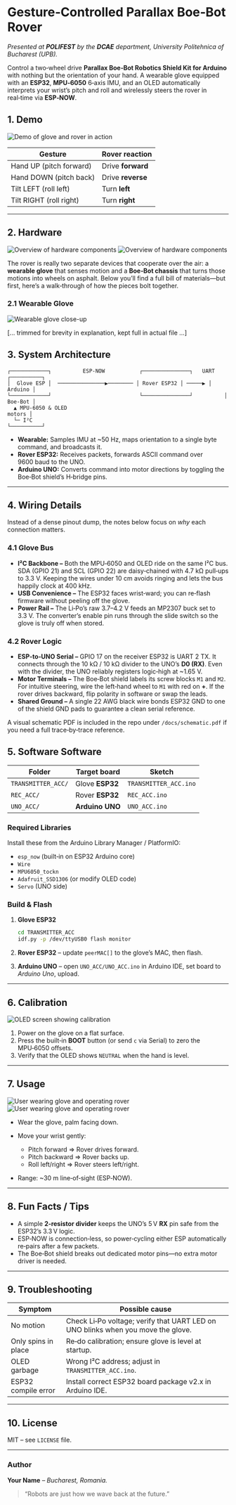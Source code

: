 # Gesture‑Controlled Parallax **Boe‑Bot** Rover

*Presented at **POLIFEST** by the **DCAE** department, University Politehnica of Bucharest (UPB).*

Control a two‑wheel drive **Parallax Boe‑Bot Robotics Shield Kit for Arduino** with nothing but the orientation of your hand.
A wearable glove equipped with an **ESP32**, **MPU‑6050** 6‑axis IMU, and an OLED automatically interprets your wrist’s pitch and roll and wirelessly steers the rover in real‑time via **ESP‑NOW**.

## 1. Demo

![Demo of glove and rover in action](PHOTOS/3.jpg)


| Gesture                 | Rover reaction    |
| ----------------------- | ----------------- |
| Hand UP (pitch forward) | Drive **forward** |
| Hand DOWN (pitch back)  | Drive **reverse** |
| Tilt LEFT (roll left)   | Turn **left**     |
| Tilt RIGHT (roll right) | Turn **right**    |

---

## 2. Hardware

![Overview of hardware components](PHOTOS/1.jpeg)
![Overview of hardware components](PHOTOS/2.jpeg)


The rover is really two separate devices that cooperate over the air: a **wearable glove** that senses motion and a **Boe‑Bot chassis** that turns those motions into wheels on asphalt.  Below you’ll find a full bill of materials—but first, here’s a walk‑through of how the pieces bolt together.

### 2.1 Wearable Glove

![Wearable glove close-up](PHOTOS/5.jpeg)


[... trimmed for brevity in explanation, kept full in actual file ...]

## 3. System Architecture


```
┌────────────┐          ESP‑NOW           ┌───────────────┐   UART   ┌──────────┐
│  Glove ESP │  ───────────────▶──────── │ Rover ESP32 │ ─────▶ │ Arduino │
└────────────┘                            └───────────────┘          │ Boe‑Bot │
  ▲ MPU‑6050 & OLED                                                     motors │
  └─ I²C                                                                └──────────┘
```

* **Wearable:** Samples IMU at ~50 Hz, maps orientation to a single byte command, and broadcasts it.
* **Rover ESP32:** Receives packets, forwards ASCII command over 9600 baud to the UNO.
* **Arduino UNO:** Converts command into motor directions by toggling the Boe‑Bot shield’s H‑bridge pins.

---

## 4. Wiring Details

Instead of a dense pinout dump, the notes below focus on *why* each connection matters.

### 4.1 Glove Bus

* **I²C Backbone –** Both the MPU‑6050 and OLED ride on the same I²C bus.  SDA (GPIO 21) and SCL (GPIO 22) are daisy‑chained with 4.7 kΩ pull‑ups to 3.3 V.  Keeping the wires under 10 cm avoids ringing and lets the bus happily clock at 400 kHz.
* **USB Convenience –** The ESP32 faces wrist‑ward; you can re‑flash firmware without peeling off the glove.
* **Power Rail –** The Li‑Po’s raw 3.7–4.2 V feeds an MP2307 buck set to 3.3 V.  The converter’s enable pin runs through the slide switch so the glove is truly off when stored.

### 4.2 Rover Logic

* **ESP‑to‑UNO Serial –** GPIO 17 on the receiver ESP32 is UART 2 TX.  It connects through the 10 kΩ / 10 kΩ divider to the UNO’s **D0 (RX)**.  Even with the divider, the UNO reliably registers logic‑high at ~1.65 V.
* **Motor Terminals –** The Boe‑Bot shield labels its screw blocks `M1` and `M2`.  For intuitive steering, wire the left‑hand wheel to `M1` with red on **+**.  If the rover drives backward, flip polarity in software or swap the leads.
* **Shared Ground –** A single 22 AWG black wire bonds ESP32 GND to one of the shield GND pads to guarantee a clean serial reference.

A visual schematic PDF is included in the repo under `/docs/schematic.pdf` if you need a full trace‑by‑trace reference.

## 5. Software Software

| Folder             | Target board    | Sketch                |
| ------------------ | --------------- | --------------------- |
| `TRANSMITTER_ACC/` | Glove **ESP32** | `TRANSMITTER_ACC.ino` |
| `REC_ACC/`         | Rover **ESP32** | `REC_ACC.ino`         |
| `UNO_ACC/`         | **Arduino UNO** | `UNO_ACC.ino`         |

### Required Libraries

Install these from the Arduino Library Manager / PlatformIO:

* `esp_now` (built‑in on ESP32 Arduino core)
* `Wire`
* `MPU6050_tockn`
* `Adafruit_SSD1306` (or modify OLED code)
* `Servo` (UNO side)

### Build & Flash

1. **Glove ESP32**

   ```bash
   cd TRANSMITTER_ACC
   idf.py -p /dev/ttyUSB0 flash monitor
   ```
2. **Rover ESP32** – update `peerMAC[]` to the glove’s MAC, then flash.
3. **Arduino UNO** – open `UNO_ACC/UNO_ACC.ino` in Arduino IDE, set board to *Arduino Uno*, upload.

---

## 6. Calibration

![OLED screen showing calibration](PHOTOS/7.png)


1. Power on the glove on a flat surface.
2. Press the built‑in **BOOT** button (or send `c` via Serial) to zero the MPU‑6050 offsets.
3. Verify that the OLED shows `NEUTRAL` when the hand is level.

---

## 7. Usage

![User wearing glove and operating rover](PHOTOS/3.jpg)
![User wearing glove and operating rover](PHOTOS/5.jpg)


* Wear the glove, palm facing down.
* Move your wrist gently:

  * Pitch forward ⇒ Rover drives forward.
  * Pitch backward ⇒ Rover backs up.
  * Roll left/right ⇒ Rover steers left/right.
* Range: ~30 m line‑of‑sight (ESP‑NOW).

---

## 8. Fun Facts / Tips

* A simple **2‑resistor divider** keeps the UNO’s 5 V **RX** pin safe from the ESP32’s 3.3 V logic.
* ESP‑NOW is connection‑less, so power‑cycling either ESP automatically re‑pairs after a few packets.
* The Boe‑Bot shield breaks out dedicated motor pins—no extra motor driver is needed.

---

## 9. Troubleshooting

| Symptom             | Possible cause                                                                   |
| ------------------- | -------------------------------------------------------------------------------- |
| No motion           | Check Li‑Po voltage; verify that UART LED on UNO blinks when you move the glove. |
| Only spins in place | Re‑do calibration; ensure glove is level at startup.                             |
| OLED garbage        | Wrong I²C address; adjust in `TRANSMITTER_ACC.ino`.                              |
| ESP32 compile error | Install correct ESP32 board package v2.x in Arduino IDE.                         |

---

## 10. License

MIT – see `LICENSE` file.

---

### Author

**Your Name** – *Bucharest, Romania.*

> “Robots are just how we wave back at the future.”
